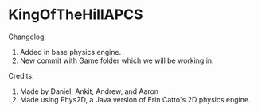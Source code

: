 # KingOfTheHillAPCS
Changelog:
1. Added in base physics engine.
2. New commit with Game folder which we will be working in.

Credits:
1. Made by Daniel, Ankit, Andrew, and Aaron
2. Made using Phys2D, a Java version of Erin Catto's 2D physics engine.
